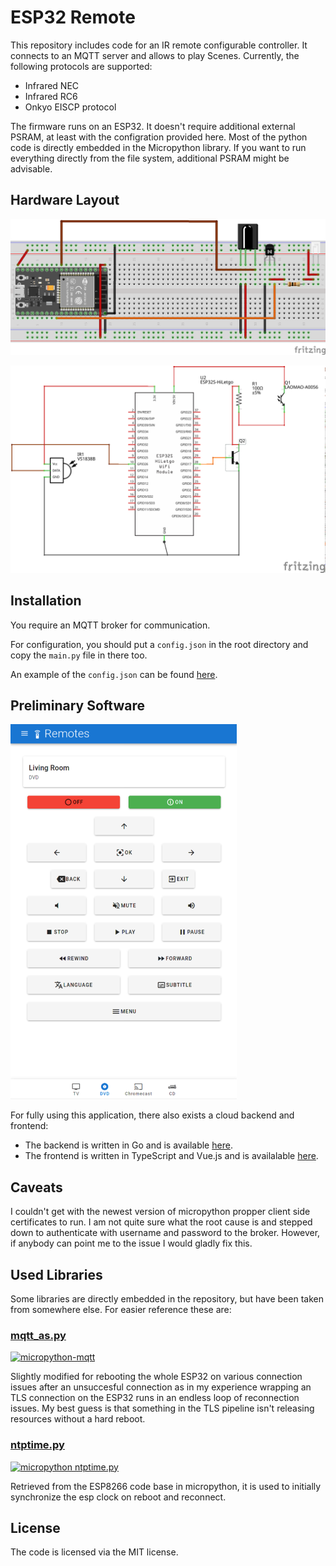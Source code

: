 # ESP32 Remote #

This repository includes code for an IR remote configurable controller. It connects to an MQTT server
and allows to play Scenes. Currently, the following protocols are supported:

- Infrared NEC
- Infrared RC6
- Onkyo EISCP protocol

The firmware runs on an ESP32. It doesn't require additional external PSRAM, at least with the configration provided
here. Most of the python code is directly embedded in the Micropython library. If you want to run everything directly
from the file system, additional PSRAM might be advisable.

## Hardware Layout ##

![Hardware Breadboard](images/wiring-breadboard.png)

![Hardware Layout](images/wiring-layout.png)

## Installation ##

You require an MQTT broker for communication.

For configuration, you should put a `config.json` in the root directory and copy the `main.py` file in there too.

An example of the `config.json` can be found [here](config.example.json).

## Preliminary Software ##

<img height="600" alt="A picture of the user interface utilizing the ESP32 software" src="images/ui.png">

For fully using this application, there also exists a cloud backend and frontend:

- The backend is written in Go and is available [here](https://github.com/cbrand/ir-remote-backend).
- The frontend is written in TypeScript and Vue.js and is availalable [here](https://github.com/cbrand/ir-remote-frontend).

## Caveats ##

I couldn't get with the newest version of micropython propper client side certificates to run. I am not quite sure what the root cause
is and stepped down to authenticate with username and password to the broker. However, if anybody can point me to the issue I would gladly
fix this.

## Used Libraries ##

Some libraries are directly embedded in the repository, but have been taken from somewhere else. For easier reference these are:

### [mqtt_as.py](modules/mqtt_as.py) ### 

[![micropython-mqtt](https://img.shields.io/badge/micropython--mqtt-mqtt__as.py-blue)](https://github.com/peterhinch/micropython-mqtt/blob/9032983936a30c23a9d53bcabe1ca85d7ee99fdd/mqtt_as/mqtt_as.py)

Slightly modified for rebooting the whole ESP32 on various connection issues after an unsuccesful connection as in my experience wrapping
an TLS connection on the ESP32 runs in an endless loop of reconnection issues. My best guess is that something in the TLS pipeline isn't releasing
resources without a hard reboot.

### [ntptime.py](modules/ntptime.py) ###

[![micropython ntptime.py](https://img.shields.io/badge/micropython-ntptime.py-blue)](https://github.com/micropython/micropython/blob/master/ports/esp8266/modules/ntptime.py)

Retrieved from the ESP8266 code base in micropython, it is used to initially synchronize the esp clock on reboot and reconnect.

## License ##

The code is licensed via the MIT license.
